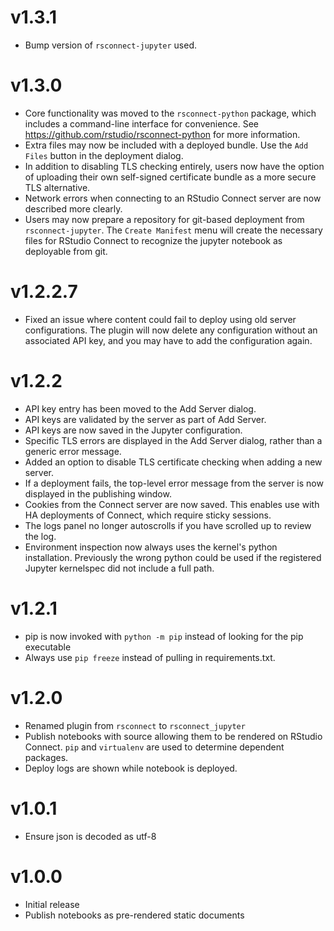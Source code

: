 # v1.3.1
- Bump version of `rsconnect-jupyter` used.

# v1.3.0
- Core functionality was moved to the `rsconnect-python` package, which includes a
  command-line interface for convenience. See https://github.com/rstudio/rsconnect-python
  for more information.
- Extra files may now be included with a deployed bundle. Use the `Add Files` button in
  the deployment dialog.
- In addition to disabling TLS checking entirely, users now have the option of uploading
  their own self-signed certificate bundle as a more secure TLS alternative.
- Network errors when connecting to an RStudio Connect server are now described more
  clearly.
- Users may now prepare a repository for git-based deployment from `rsconnect-jupyter`.
  The `Create Manifest` menu will create the necessary files for RStudio Connect to
  recognize the jupyter notebook as deployable from git.

# v1.2.2.7
- Fixed an issue where content could fail to deploy using old server configurations.
  The plugin will now delete any configuration without an associated API key, and you
  may have to add the configuration again.

# v1.2.2
- API key entry has been moved to the Add Server dialog.
- API keys are validated by the server as part of Add Server.
- API keys are now saved in the Jupyter configuration.
- Specific TLS errors are displayed in the Add Server dialog, rather than a generic error message.
- Added an option to disable TLS certificate checking when adding a new server.
- If a deployment fails, the top-level error message from the server is now displayed in the publishing window.
- Cookies from the Connect server are now saved. This enables use with HA deployments of Connect, which require sticky sessions.
- The logs panel no longer autoscrolls if you have scrolled up to review the log.
- Environment inspection now always uses the kernel's python installation. Previously the wrong python could be used if the registered Jupyter kernelspec did not include a full path.

# v1.2.1
- pip is now invoked with `python -m pip` instead of looking for the pip executable
- Always use `pip freeze` instead of pulling in requirements.txt.

# v1.2.0
- Renamed plugin from `rsconnect` to `rsconnect_jupyter`
- Publish notebooks with source allowing them to be rendered on RStudio Connect.
  `pip` and `virtualenv` are used to determine dependent packages.
- Deploy logs are shown while notebook is deployed.

# v1.0.1
- Ensure json is decoded as utf-8

# v1.0.0
- Initial release
- Publish notebooks as pre-rendered static documents
